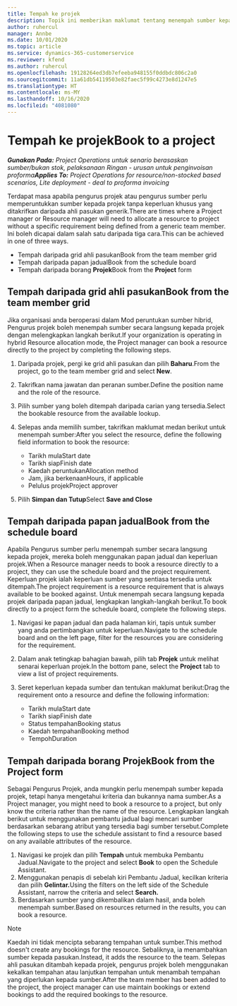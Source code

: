```yaml
---
title: Tempah ke projek
description: Topik ini memberikan maklumat tentang menempah sumber kepada projek.
author: ruhercul
manager: Annbe
ms.date: 10/01/2020
ms.topic: article
ms.service: dynamics-365-customerservice
ms.reviewer: kfend
ms.author: ruhercul
ms.openlocfilehash: 19128264ed3db7efeeba948155f0ddbdc806c2a0
ms.sourcegitcommit: 11a61db54119503e82faec5f99c4273e8d1247e5
ms.translationtype: HT
ms.contentlocale: ms-MY
ms.lasthandoff: 10/16/2020
ms.locfileid: "4081080"
---
```

# <a name="book-to-a-project"></a><span data-ttu-id="99604-103">Tempah ke projek</span><span class="sxs-lookup"><span data-stu-id="99604-103">Book to a project</span></span>

<span data-ttu-id="99604-104">_**Gunakan Pada:** Project Operations untuk senario berasaskan sumber/bukan stok, pelaksanaan Ringan - urusan untuk penginvoisan proforma_</span><span class="sxs-lookup"><span data-stu-id="99604-104">_**Applies To:** Project Operations for resource/non-stocked based scenarios, Lite deployment - deal to proforma invoicing_</span></span>

<span data-ttu-id="99604-105">Terdapat masa apabila pengurus projek atau pengurus sumber perlu memperuntukkan sumber kepada projek tanpa keperluan khusus yang ditakrifkan daripada ahli pasukan generik.</span><span class="sxs-lookup"><span data-stu-id="99604-105">There are times where a Project manager or Resource manager will need to allocate a resource to project without a specific requirement being defined from a generic team member.</span></span> <span data-ttu-id="99604-106">Ini boleh dicapai dalam salah satu daripada tiga cara.</span><span class="sxs-lookup"><span data-stu-id="99604-106">This can be achieved in one of three ways.</span></span>

- <span data-ttu-id="99604-107">Tempah daripada grid ahli pasukan</span><span class="sxs-lookup"><span data-stu-id="99604-107">Book from the team member grid</span></span>
- <span data-ttu-id="99604-108">Tempah daripada papan jadual</span><span class="sxs-lookup"><span data-stu-id="99604-108">Book from the schedule board</span></span>
- <span data-ttu-id="99604-109">Tempah daripada borang **Projek**</span><span class="sxs-lookup"><span data-stu-id="99604-109">Book from the **Project** form</span></span>

## <a name="book-from-the-team-member-grid"></a><span data-ttu-id="99604-110">Tempah daripada grid ahli pasukan</span><span class="sxs-lookup"><span data-stu-id="99604-110">Book from the team member grid</span></span>

<span data-ttu-id="99604-111">Jika organisasi anda beroperasi dalam Mod peruntukan sumber hibrid, Pengurus projek boleh menempah sumber secara langsung kepada projek dengan melengkapkan langkah berikut.</span><span class="sxs-lookup"><span data-stu-id="99604-111">If your organization is operating in hybrid Resource allocation mode, the Project manager can book a resource directly to the project by completing the following steps.</span></span>

1. <span data-ttu-id="99604-112">Daripada projek, pergi ke grid ahli pasukan dan pilih **Baharu**.</span><span class="sxs-lookup"><span data-stu-id="99604-112">From the project, go to the team member grid and select **New**.</span></span>
2. <span data-ttu-id="99604-113">Takrifkan nama jawatan dan peranan sumber.</span><span class="sxs-lookup"><span data-stu-id="99604-113">Define the position name and the role of the resource.</span></span>
3. <span data-ttu-id="99604-114">Pilih sumber yang boleh ditempah daripada carian yang tersedia.</span><span class="sxs-lookup"><span data-stu-id="99604-114">Select the bookable resource from the available lookup.</span></span>
4. <span data-ttu-id="99604-115">Selepas anda memilih sumber, takrifkan maklumat medan berikut untuk menempah sumber:</span><span class="sxs-lookup"><span data-stu-id="99604-115">After you select the resource, define the following field information to book the resource:</span></span>

    - <span data-ttu-id="99604-116">Tarikh mula</span><span class="sxs-lookup"><span data-stu-id="99604-116">Start date</span></span>
    - <span data-ttu-id="99604-117">Tarikh siap</span><span class="sxs-lookup"><span data-stu-id="99604-117">Finish date</span></span>
    - <span data-ttu-id="99604-118">Kaedah peruntukan</span><span class="sxs-lookup"><span data-stu-id="99604-118">Allocation method</span></span>
    - <span data-ttu-id="99604-119">Jam, jika berkenaan</span><span class="sxs-lookup"><span data-stu-id="99604-119">Hours, if applicable</span></span>
    - <span data-ttu-id="99604-120">Pelulus projek</span><span class="sxs-lookup"><span data-stu-id="99604-120">Project approver</span></span>

6. <span data-ttu-id="99604-121">Pilih **Simpan dan Tutup**</span><span class="sxs-lookup"><span data-stu-id="99604-121">Select **Save and Close**</span></span>

## <a name="book-from-the-schedule-board"></a><span data-ttu-id="99604-122">Tempah daripada papan jadual</span><span class="sxs-lookup"><span data-stu-id="99604-122">Book from the schedule board</span></span>

<span data-ttu-id="99604-123">Apabila Pengurus sumber perlu menempah sumber secara langsung kepada projek, mereka boleh menggunakan papan jadual dan keperluan projek.</span><span class="sxs-lookup"><span data-stu-id="99604-123">When a Resource manager needs to book a resource directly to a project, they can use the schedule board and the project requirement.</span></span> <span data-ttu-id="99604-124">Keperluan projek ialah keperluan sumber yang sentiasa tersedia untuk ditempah.</span><span class="sxs-lookup"><span data-stu-id="99604-124">The project requirement is a resource requirement that is always available to be booked against.</span></span> <span data-ttu-id="99604-125">Untuk menempah secara langsung kepada projek daripada papan jadual, lengkapkan langkah-langkah berikut.</span><span class="sxs-lookup"><span data-stu-id="99604-125">To book directly to a project form the schedule board, complete the following steps.</span></span>

1. <span data-ttu-id="99604-126">Navigasi ke papan jadual dan pada halaman kiri, tapis untuk sumber yang anda pertimbangkan untuk keperluan.</span><span class="sxs-lookup"><span data-stu-id="99604-126">Navigate to the schedule board and on the left page, filter for the resources you are considering for the requirement.</span></span>
2. <span data-ttu-id="99604-127">Dalam anak tetingkap bahagian bawah, pilih tab **Projek** untuk melihat senarai keperluan projek.</span><span class="sxs-lookup"><span data-stu-id="99604-127">In the bottom pane, select the **Project** tab to view a list of project requirements.</span></span>
3. <span data-ttu-id="99604-128">Seret keperluan kepada sumber dan tentukan maklumat berikut:</span><span class="sxs-lookup"><span data-stu-id="99604-128">Drag the requirement onto a resource and define the following information:</span></span>

    - <span data-ttu-id="99604-129">Tarikh mula</span><span class="sxs-lookup"><span data-stu-id="99604-129">Start date</span></span>
    - <span data-ttu-id="99604-130">Tarikh siap</span><span class="sxs-lookup"><span data-stu-id="99604-130">Finish date</span></span>
    - <span data-ttu-id="99604-131">Status tempahan</span><span class="sxs-lookup"><span data-stu-id="99604-131">Booking status</span></span>
    - <span data-ttu-id="99604-132">Kaedah tempahan</span><span class="sxs-lookup"><span data-stu-id="99604-132">Booking method</span></span>
    - <span data-ttu-id="99604-133">Tempoh</span><span class="sxs-lookup"><span data-stu-id="99604-133">Duration</span></span>

## <a name="book-from-the-project-form"></a><span data-ttu-id="99604-134">Tempah daripada borang Projek</span><span class="sxs-lookup"><span data-stu-id="99604-134">Book from the Project form</span></span>

<span data-ttu-id="99604-135">Sebagai Pengurus Projek, anda mungkin perlu menempah sumber kepada projek, tetapi hanya mengetahui kriteria dan bukannya nama sumber.</span><span class="sxs-lookup"><span data-stu-id="99604-135">As a Project manager, you might need to book a resource to a project, but only know the criteria rather than the name of the resource.</span></span> <span data-ttu-id="99604-136">Lengkapkan langkah berikut untuk menggunakan pembantu jadual bagi mencari sumber berdasarkan sebarang atribut yang tersedia bagi sumber tersebut.</span><span class="sxs-lookup"><span data-stu-id="99604-136">Complete the following steps to use the schedule assistant to find a resource based on any available attributes of the resource.</span></span> 

1. <span data-ttu-id="99604-137">Navigasi ke projek dan pilih **Tempah** untuk membuka Pembantu Jadual.</span><span class="sxs-lookup"><span data-stu-id="99604-137">Navigate to the project and select **Book** to open the Schedule Assistant.</span></span>
2. <span data-ttu-id="99604-138">Menggunakan penapis di sebelah kiri Pembantu Jadual, kecilkan kriteria dan pilih **Gelintar.**</span><span class="sxs-lookup"><span data-stu-id="99604-138">Using the filters on the left side of the Schedule Assistant, narrow the criteria and select **Search.**</span></span>
3. <span data-ttu-id="99604-139">Berdasarkan sumber yang dikembalikan dalam hasil, anda boleh menempah sumber.</span><span class="sxs-lookup"><span data-stu-id="99604-139">Based on resources returned in the results, you can book a resource.</span></span>

> [!NOTE]
> <span data-ttu-id="99604-140">Kaedah ini tidak mencipta sebarang tempahan untuk sumber.</span><span class="sxs-lookup"><span data-stu-id="99604-140">This method doesn't create any bookings for the resource.</span></span> <span data-ttu-id="99604-141">Sebaliknya, ia menambahkan sumber kepada pasukan.</span><span class="sxs-lookup"><span data-stu-id="99604-141">Instead, it adds the resource to the team.</span></span> <span data-ttu-id="99604-142">Selepas ahli pasukan ditambah kepada projek, pengurus projek boleh menggunakan kekalkan tempahan atau lanjutkan tempahan untuk menambah tempahan yang diperlukan kepada sumber.</span><span class="sxs-lookup"><span data-stu-id="99604-142">After the team member has been added to the project, the project manager can use maintain bookings or extend bookings to add the required bookings to the resource.</span></span>
